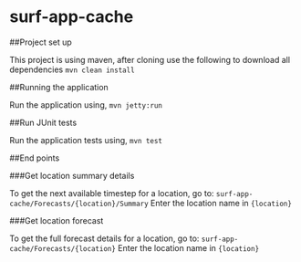 surf-app-cache
==============

##Project set up

This project is using maven, after cloning use the following to download all dependencies ```mvn clean install```

##Running the application

Run the application using, ```mvn jetty:run```

##Run JUnit tests

Run the application tests using, ```mvn test```

##End points

###Get location summary details

To get the next available timestep for a location, go to: ```surf-app-cache/Forecasts/{location}/Summary```
Enter the location name in ```{location}```


###Get location forecast

To get the full forecast details for a location, go to: ```surf-app-cache/Forecasts/{location}```
Enter the location name in ```{location}```
